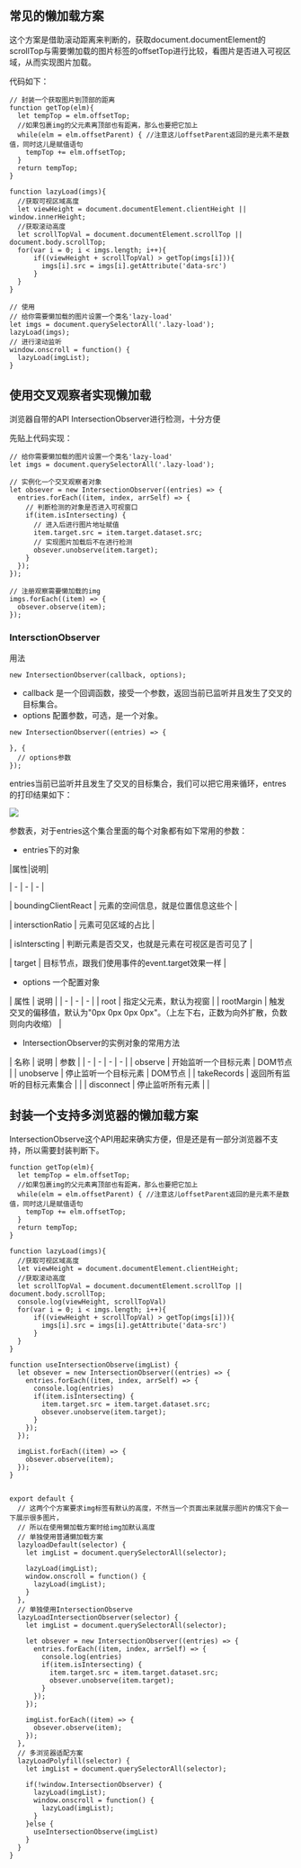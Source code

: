 ## 常见的懒加载方案
这个方案是借助滚动距离来判断的，获取document.documentElement的scrollTop与需要懒加载的图片标签的offsetTop进行比较，看图片是否进入可视区域，从而实现图片加载。

代码如下：
```
// 封装一个获取图片到顶部的距离
function getTop(elm){
  let tempTop = elm.offsetTop;
  //如果包裹img的父元素离顶部也有距离，那么也要把它加上
  while(elm = elm.offsetParent) { //注意这儿offsetParent返回的是元素不是数值，同时这儿是赋值语句
    tempTop += elm.offsetTop;
  }
  return tempTop;
}

function lazyLoad(imgs){
  //获取可视区域高度
  let viewHeight = document.documentElement.clientHeight || window.innerHeight;
  //获取滚动高度
  let scrollTopVal = document.documentElement.scrollTop || document.body.scrollTop;
  for(var i = 0; i < imgs.length; i++){
      if((viewHeight + scrollTopVal) > getTop(imgs[i])){
        imgs[i].src = imgs[i].getAttribute('data-src')
      }
  }
}

// 使用
// 给你需要懒加载的图片设置一个类名'lazy-load'
let imgs = document.querySelectorAll('.lazy-load');
lazyLoad(imgs);
// 进行滚动监听
window.onscroll = function() {
  lazyLoad(imgList);
}
```

## 使用交叉观察者实现懒加载
浏览器自带的API IntersectionObserver进行检测，十分方便

先贴上代码实现：
```
// 给你需要懒加载的图片设置一个类名'lazy-load'
let imgs = document.querySelectorAll('.lazy-load');

// 实例化一个交叉观察者对象
let obsever = new IntersectionObserver((entries) => {
  entries.forEach((item, index, arrSelf) => {
    // 判断检测的对象是否进入可视窗口
    if(item.isIntersecting) {
      // 进入后进行图片地址赋值
      item.target.src = item.target.dataset.src;
      // 实现图片加载后不在进行检测
      obsever.unobserve(item.target);
    }
  });
});

// 注册观察需要懒加载的img
imgs.forEach((item) => {
  obsever.observe(item);
});
```

### IntersctionObserver
用法
```
new IntersectionObserver(callback, options);
```
- callback 是一个回调函数，接受一个参数，返回当前已监听并且发生了交叉的目标集合。
- options 配置参数，可选，是一个对象。

```
new IntersectionObserver((entries) => {

}, {
  // options参数
});
```
entries当前已监听并且发生了交叉的目标集合，我们可以把它用来循环，entres的打印结果如下：

![](https://imgkr.cn-bj.ufileos.com/6c349906-76f6-4955-aaf7-b47fdbe07fc8.png)

参数表，对于entries这个集合里面的每个对象都有如下常用的参数：

- entries下的对象

|属性|说明|

| - | - | - |

| boundingClientReact | 元素的空间信息，就是位置信息这些个 |

| intersctionRatio | 元素可见区域的占比 |

| isInterscting | 判断元素是否交叉，也就是元素在可视区是否可见了 |

| target | 目标节点，跟我们使用事件的event.target效果一样 |

- options 一个配置对象

| 属性 | 说明 |
| - | - | - |
| root | 指定父元素，默认为视窗 |
| rootMargin | 触发交叉的偏移值，默认为"0px 0px 0px 0px"。（上左下右，正数为向外扩散，负数则向内收缩） |

- IntersectionObserver的实例对象的常用方法

| 名称 | 说明 | 参数 |
| - | - | - | - |
| observe | 开始监听一个目标元素 | DOM节点 |
| unobserve | 停止监听一个目标元素 | DOM节点 |
| takeRecords | 返回所有监听的目标元素集合 |  |
| disconnect | 停止监听所有元素 |  |

## 封装一个支持多浏览器的懒加载方案
IntersectionObserve这个API用起来确实方便，但是还是有一部分浏览器不支持，所以需要封装判断下。

```
function getTop(elm){
  let tempTop = elm.offsetTop;
  //如果包裹img的父元素离顶部也有距离，那么也要把它加上
  while(elm = elm.offsetParent) { //注意这儿offsetParent返回的是元素不是数值，同时这儿是赋值语句
    tempTop += elm.offsetTop;
  }
  return tempTop;
}

function lazyLoad(imgs){
  //获取可视区域高度
  let viewHeight = document.documentElement.clientHeight;
  //获取滚动高度
  let scrollTopVal = document.documentElement.scrollTop || document.body.scrollTop;
  console.log(viewHeight, scrollTopVal)
  for(var i = 0; i < imgs.length; i++){
      if((viewHeight + scrollTopVal) > getTop(imgs[i])){
        imgs[i].src = imgs[i].getAttribute('data-src')
      }
  }
}

function useIntersectionObserve(imgList) {
  let obsever = new IntersectionObserver((entries) => {
    entries.forEach((item, index, arrSelf) => {
      console.log(entries)
      if(item.isIntersecting) {
        item.target.src = item.target.dataset.src;
        obsever.unobserve(item.target);
      }
    });
  });

  imgList.forEach((item) => {
    obsever.observe(item);
  });
}


export default {
  // 这两个个方案要求img标签有默认的高度，不然当一个页面出来就展示图片的情况下会一下展示很多图片，
  // 所以在使用懒加载方案时给img加默认高度
  // 单独使用普通懒加载方案
  lazyloadDefault(selector) {
    let imgList = document.querySelectorAll(selector);

    lazyLoad(imgList);
    window.onscroll = function() {
      lazyLoad(imgList);
    }
  },
  // 单独使用IntersectionObserve
  lazyLoadIntersectionObserver(selector) {
    let imgList = document.querySelectorAll(selector);

    let obsever = new IntersectionObserver((entries) => {
      entries.forEach((item, index, arrSelf) => {
        console.log(entries)
        if(item.isIntersecting) {
          item.target.src = item.target.dataset.src;
          obsever.unobserve(item.target);
        }
      });
    });

    imgList.forEach((item) => {
      obsever.observe(item);
    });
  },
  // 多浏览器适配方案
  lazyLoadPolyfill(selector) {
    let imgList = document.querySelectorAll(selector);

    if(!window.IntersectionObserver) {
      lazyLoad(imgList);
      window.onscroll = function() {
        lazyLoad(imgList);
      }
    }else {
      useIntersectionObserve(imgList)
    }
  }
}
```

